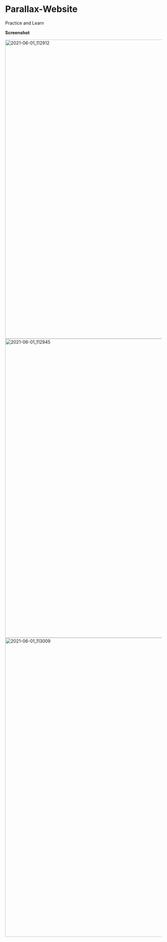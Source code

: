 # Parallax-Website
Practice and Learn 

**Screenshot**

<img width="960" alt="2021-06-01_112912" src="https://user-images.githubusercontent.com/78270149/120271326-f38aaa00-c2cc-11eb-8ce1-e0f2b2e5af7c.png">

<img width="960" alt="2021-06-01_112945" src="https://user-images.githubusercontent.com/78270149/120271425-26cd3900-c2cd-11eb-986a-47d7ee83a0de.png">

<img width="960" alt="2021-06-01_113009" src="https://user-images.githubusercontent.com/78270149/120271485-419fad80-c2cd-11eb-8299-623422ba1b70.png">

